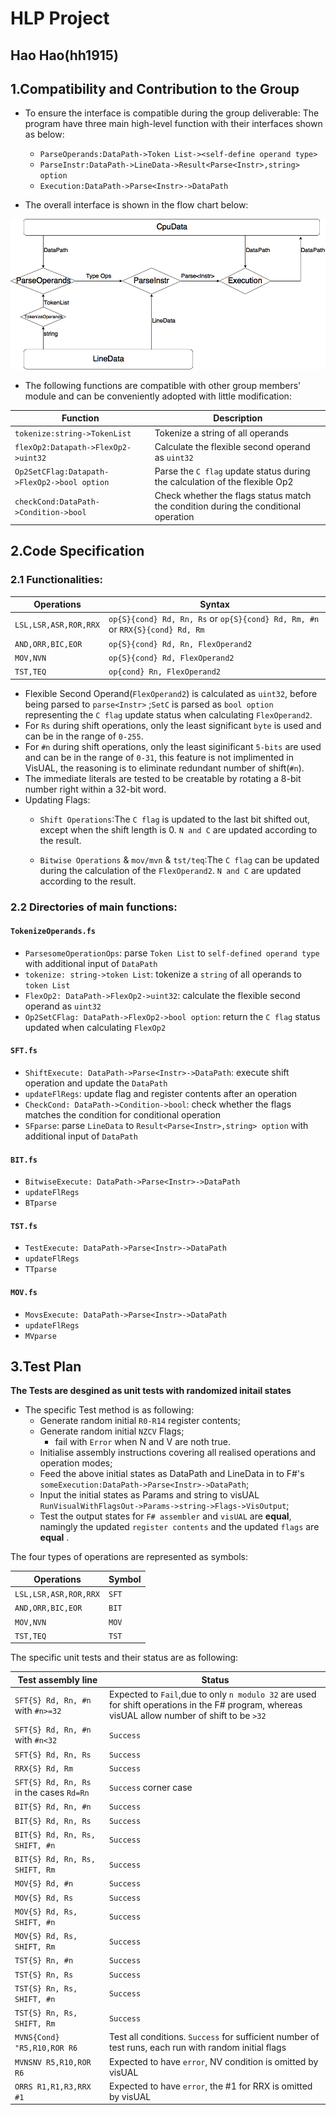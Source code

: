 # HLP Project  
## Hao Hao(hh1915)

## 1.Compatibility and Contribution to the Group

* To ensure the interface is compatible during the group deliverable:
The program have three main high-level function with their interfaces shown as below:
    * `ParseOperands:DataPath->Token List-><self-define operand type>`
    * `ParseInstr:DataPath->LineData->Result<Parse<Instr>,string> option`
    * `Execution:DataPath->Parse<Instr>->DataPath`
    
* The overall interface is shown in the flow chart below:

![Diagram](https://github.com/ichh1915/ARM/blob/master/flowchart.png)

* The following functions are compatible with other group members' module and can be conveniently adopted with little modification:
  
Function | Description
------------ | -------------
`tokenize:string->TokenList` | Tokenize a string of all operands
`flexOp2:Datapath->FlexOp2->uint32` | Calculate the flexible second operand as `uint32`
`Op2SetCFlag:Datapath->FlexOp2->bool option` |  Parse the `C flag` update status during the calculation of the flexible Op2
`checkCond:DataPath->Condition->bool` | Check whether the flags status match the condition during the conditional operation
    
## 2.Code Specification
### 2.1 Functionalities:

Operations | Syntax
------------ | -------------
`LSL,LSR,ASR,ROR,RRX` | `op{S}{cond} Rd, Rn, Rs` or  `op{S}{cond} Rd, Rm, #n` or `RRX{S}{cond} Rd, Rm`
`AND,ORR,BIC,EOR` | `op{S}{cond} Rd, Rn, FlexOperand2`
`MOV,NVN` | `op{S}{cond} Rd, FlexOperand2`
`TST,TEQ` |`op{cond} Rn, FlexOperand2`

* Flexible Second Operand(`FlexOperand2`) is calculated as `uint32`, before being parsed to `parse<Instr>` ;`SetC` is parsed as `bool option` representing the `C flag` update status when calculating `FlexOperand2`.
* For `Rs` during shift operations, only the least significant `byte` is used and can be in the range of `0-255`.
* For `#n` during shift operations, only the least siginificant `5-bits` are used and can be in the range of `0-31`, this feature is not implimented in VisUAL, the reasoning is to eliminate redundant number of shift(`#n`).
* The immediate literals are tested to be creatable by rotating a 8-bit number right within a 32-bit word.
* Updating Flags:
  * `Shift Operations`:The `C flag` is updated to the last bit shifted out, except when the shift length is 0. `N and C` are updated according to the result.
  
  * `Bitwise Operations` & `mov/mvn` & `tst/teq`:The `C flag` can be updated during the calculation of the `FlexOperand2`. `N and C` are updated according to the result.
  
### 2.2 Directories of main functions:
#### `TokenizeOperands.fs`
* `ParsesomeOperationOps`: parse `Token List` to `self-defined operand type` with additional input of `DataPath` 
* `tokenize: string->token List`: tokenize a `string` of all operands to `token List`
* `FlexOp2: DataPath->FlexOp2->uint32`: calculate the flexible second operand as `uint32`
* `Op2SetCFlag: DataPath->FlexOp2->bool option`: return the `C flag` status updated when calculating `FlexOp2`


####  `SFT.fs`  
* `ShiftExecute: DataPath->Parse<Instr>->DataPath`: execute shift operation and update the `DataPath`
* `updateFlRegs`: update flag and register contents after an operation
* `CheckCond: DataPath->Condition->bool`: check whether the flags matches the condition for conditional operation
* `SFparse`: parse `LineData` to `Result<Parse<Instr>,string> option` with additional input of `DataPath` 
#### `BIT.fs` 
* `BitwiseExecute: DataPath->Parse<Instr>->DataPath`
* `updateFlRegs`
* `BTparse`
####  `TST.fs` 
* `TestExecute: DataPath->Parse<Instr>->DataPath`
* `updateFlRegs`
* `TTparse`
####  `MOV.fs` 
* `MovsExecute: DataPath->Parse<Instr>->DataPath`
* `updateFlRegs`
* `MVparse`

## 3.Test Plan
**The Tests are desgined as unit tests with randomized initail states**
* The specific Test method is as following:
  * Generate random initial `R0-R14` register contents;
  * Generate random initial `NZCV` Flags;
    * fail with `Error` when N and V are noth true.
  * Initialise assembly instructions covering all realised operations and operation modes;
  * Feed the above initial states as DataPath and LineData in to F#'s `someExecution:DataPath->Parse<Instr>->DataPath`;
  * Input the initial states as Params and string to visUAL `RunVisualWithFlagsOut->Params->string->Flags->VisOutput`;
  * Test the output states for `F# assembler` and `visUAL` are **equal**, namingly the updated `register contents` and the updated `flags` are **equal** .

The four types of operations are represented as symbols:

Operations | Symbol
------------ | -------------
`LSL,LSR,ASR,ROR,RRX`| `SFT`
`AND,ORR,BIC,EOR` | `BIT`
`MOV,NVN` | `MOV`
`TST,TEQ` | `TST`

The specific unit tests and their status are as following:

Test assembly line | Status
------------ | -------------
`SFT{S} Rd, Rn, #n` with `#n>=32` | Expected to `Fail`,due to only `n modulo 32` are used for shift operations in the F# program, whereas visUAL allow number of shift to be `>32`
`SFT{S} Rd, Rn, #n` with `#n<32` | `Success`
`SFT{S} Rd, Rn, Rs` | `Success`
`RRX{S} Rd, Rm` | `Success`
`SFT{S} Rd, Rn, Rs` in the cases `Rd=Rn` | `Success` corner case
`BIT{S} Rd, Rn, #n` | `Success`
`BIT{S} Rd, Rn, Rs` | `Success`
`BIT{S} Rd, Rn, Rs, SHIFT, #n` | `Success`
`BIT{S} Rd, Rn, Rs, SHIFT, Rm` | `Success`
`MOV{S} Rd, #n` | `Success`
`MOV{S} Rd, Rs` | `Success`
`MOV{S} Rd, Rs, SHIFT, #n` | `Success`
`MOV{S} Rd, Rs, SHIFT, Rm` | `Success`
`TST{S} Rn, #n` | `Success`
`TST{S} Rn, Rs` | `Success`
`TST{S} Rn, Rs, SHIFT, #n` | `Success`
`TST{S} Rn, Rs, SHIFT, Rm` | `Success`
`MVNS{Cond} "R5,R10,ROR R6`| Test all conditions. `Success` for sufficient number of test runs, each run with random initial flags
`MVNSNV R5,R10,ROR R6` | Expected to have `error`, NV condition is omitted by visUAL
`ORRS R1,R1,R3,RRX #1` | Expected to have `error`, the #1 for RRX is omitted by visUAL








